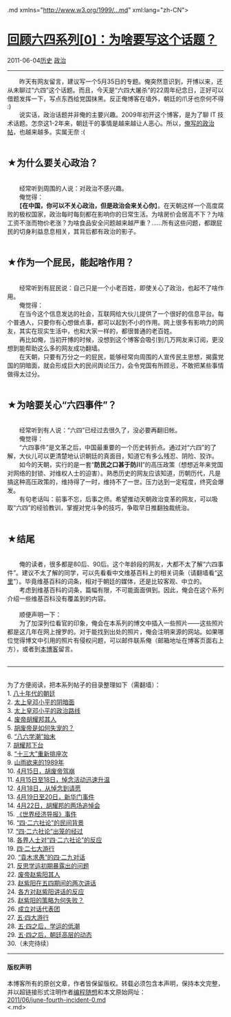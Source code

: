 <!DOCTYPE.md>
.md xmlns="http://www.w3.org/1999/...md" xml:lang="zh-CN">
<head>
<meta http-equiv="Content-Type" content="text.md; charset=utf-8" />
<meta name="generator" content="Python script by program.think@gmail.com" />
<meta name="provider" content="program-think.blogspot.com" />
<link type="text/css" rel="stylesheet" href="../../css/program-think.css" />
<title>回顾六四系列[0]：为啥要写这个话题？ - 编程随想的博客</title>
</head>
<body>
<div id="main" style="width:100%;">
<h1><a href="../../index.md" title="回到首页">回顾六四系列[0]：为啥要写这个话题？</a></h1>
<div class="post-info"><span class="date-header">2011-06-04</span><a href="../../tags/E58E86E58FB2.md" class="tag">历史</a> <a href="../../tags/E694BFE6B2BB.md" class="tag">政治</a> </div>
<hr>
<div class="post">
&#12288;&#12288;昨天有网友留言，建议写一个5月35日的专题。俺突然意识到，开博以来，还从未聊过“六四”这个话题。而且，今天是“六四大屠杀”的22周年纪念日，正好可以借题发挥一下，写点东西给党国抹黑。反正俺博客在墙外，朝廷的爪牙也奈何不得 :)<!--program-think--><br />&#12288;&#12288;说实话，政治话题并非俺的主要兴趣。2009年初开这个博客，是为了聊 IT 技术话题。怎奈这1-2年来，朝廷干的事情是越来越让人恶心。所以，<a href="http://program-think.blogspot.com/search/label/%E6%94%BF%E6%B2%BB">俺写的政治帖</a>，也越来越多。实属无奈 :(<br /><br /><h2>★为什么要关心政治？</h2><br />&#12288;&#12288;经常听到周围的人说：对政治不感兴趣。<br />&#12288;&#12288;俺觉得：<br />&#12288;&#12288;【<b>在中国，你可以不关心政治，但是政治会来关心你</b>】。在天朝这样一个高度腐败的极权国家，政治每时每刻都在影响你的日常生活。为啥房价会居高不下？为啥工资不涨而物价老涨？为啥食品安全问题越来越严重？......所有这些问题，都跟屁民的切身利益息息相关，其背后都有政治的影子。<br /><br /><h2>★作为一个屁民，能起啥作用？</h2><br />&#12288;&#12288;经常听到有屁民说：自己只是一个小老百姓，即使关心了政治，也起不了啥作用。<br />&#12288;&#12288;俺觉得：<br />&#12288;&#12288;在当今这个信息发达的社会，互联网给大伙儿提供了一个很好的信息平台。每个普通人，只要你有心想做点事，都可以起到不小的作用。网上很多有影响力的网友，其实在现实生活中，也和大家一样的，都很普通的老百姓。<br />&#12288;&#12288;再比如俺，当初开博的时候，没想到这个博客会吸引到几万网友来订阅，更没想到能帮助这么多的网友成功翻墙。<br />&#12288;&#12288;在天朝，只要有万分之一的屁民，能够经常向周围的人宣传民主思想，揭露党国的阴暗面，就会形成巨大的民间舆论压力，会令党国有所顾忌，不敢把某些事情做得太过分。<br /><br /><h2>★为啥要关心“六四事件”？</h2><br />&#12288;&#12288;经常听到有人说：“六四”已经过去很久了，没必要再翻旧帐。<br />&#12288;&#12288;俺觉得：<br />&#12288;&#12288;“六四事件”是文革之后，中国最重要的一个历史转折点。通过对“六四”的了解，大伙儿可以更清楚地认识朝廷的真面目，知道它有多么残忍、阴险、狡诈。<br />&#12288;&#12288;如今的天朝，实行的是一套“<b>防民之口甚于防川</b>”的高压政策（想想近年来党国对网络的封锁、对维权人士的迫害）。熟悉历史的网友应该知道，历朝历代，凡是搞这种高压政策的，维持得了一时，维持不了一世。压力达到一定程度，终究会爆发。<br />&#12288;&#12288;有句老话叫：前事不忘，后事之师。希望推动天朝政治变革的网友，可以吸取“六四”的经验教训，掌握对党斗争的技巧，争取早日推翻独裁统治。<br /><br /><h2>★结尾</h2><br />&#12288;&#12288;俺的读者，很多都是80后、90后。这个年龄段的网友，大都不太了解“六四事件”。建议不太了解的同学，可以先看看中文维基百科上的相关词条（请翻墙看“<a href="https://zh.wikipedia.org/wiki/%E5%85%AD%E5%9B%9B%E4%BA%8B%E4%BB%B6" target="_blank" rel="nofollow">这里</a>”）。毕竟维基百科的词条，相对于朝廷的媒体，还是比较客观、中立的。<br />&#12288;&#12288;考虑到维基百科的词条，篇幅有限，不可能面面俱到。因此，俺会在这个系列介绍一些维基百科没有覆盖到的内容。<br /><br />&#12288;&#12288;顺便声明一下：<br />&#12288;&#12288;为了加深列位看官的印象，俺会在本系列的博文中插入一些照片——这些照片都是这几年在网上搜罗的。对于能找到出处的照片，俺会注明来源的网站。如果哪位觉得博文中引用的照片有侵权问题，可以邮件联系俺（邮箱地址在博客页面右上方），或者到<a href="http://program-think.blogspot.com/">本博客</a>留言。<br /><br /><hr><br />为了方便阅读，把本系列帖子的目录整理如下（需翻墙）：<a name="index"> </a><br />1. <a href="../../2011/06/june-fourth-incident-1.md">八十年代的朝廷</a><br />2. <a href="../../2011/06/june-fourth-incident-2.md">太上皇邓小平的阴暗面</a><br />3. <a href="../../2011/07/june-fourth-incident-3.md">太上皇邓小平的政治路线</a><br />4. <a href="../../2011/07/june-fourth-incident-4.md">废帝胡耀邦其人</a><br />5. <a href="../../2011/08/june-fourth-incident-5.md">胡废帝是如何失宠的？</a><br />6. <a href="../../2011/09/june-fourth-incident-6.md">“八六学潮”始末</a><br />7. <a href="../../2011/10/june-fourth-incident-7.md">胡耀邦下台</a><br />8. <a href="../../2011/10/june-fourth-incident-8.md">“十三大”重新排座次</a><br />9. <a href="../../2011/11/june-fourth-incident-9.md">山雨欲来的1989年</a><br />10. <a href="../../2011/12/june-fourth-incident-10.md">4月15日，胡废帝驾崩</a><br />11. <a href="../../2012/01/june-fourth-incident-11.md">4月15日至18日，悼念活动迅速升温</a><br />12. <a href="../../2012/01/june-fourth-incident-12.md">4月18日，从悼念到请愿</a><br />13. <a href="../../2012/02/june-fourth-incident-13.md">4月19日至20日，新华门事件</a><br />14. <a href="../../2012/03/june-fourth-incident-14.md">4月22日，胡耀邦的两场追悼会</a><br />15. <a href="../../2012/04/june-fourth-incident-15.md">《世界经济导报》事件</a><br />16. <a href="../../2012/05/june-fourth-incident-16.md">“四·二六社论”的民间背景</a><br />17. <a href="../../2012/06/june-fourth-incident-17.md">“四·二六社论”出笼的经过</a><br />18. <a href="../../2012/07/june-fourth-incident-18.md">各界人士对“四·二六社论”的反应</a><br />19. <a href="../../2012/07/june-fourth-incident-19.md">四·二七大游行</a><br />20. <a href="../../2012/09/june-fourth-incident-20.md">“袁木求愚”的四·二九对话</a><br />21. <a href="../../2012/10/june-fourth-incident-21.md">反思学运初期暴露出的问题</a><br />22. <a href="../../2013/01/june-fourth-incident-22.md">废帝赵紫阳其人</a><br />23. <a href="../../2013/04/june-fourth-incident-23.md">赵紫阳在五四期间的两次讲话</a><br />24. <a href="../../2013/06/june-fourth-incident-24.md">各方对赵紫阳讲话的反应</a><br />25. <a href="../../2013/06/june-fourth-incident-25.md">赵紫阳的策略为何失败？</a><br />26. <a href="../../2013/09/june-fourth-incident-26.md">成立对话代表团</a><br />27. <a href="../../2014/06/june-fourth-incident-27.md">五·四大游行</a><br />28. <a href="../../2015/04/june-fourth-incident-28.md">五·四之后，学运的低潮</a><br />29. <a href="../../2015/06/june-fourth-incident-29.md">五·四之后，朝廷高层的动态</a><br />30.（未完待续）<div class="blogger-post-footer">
</div>
<hr>
<div class="copyright">
<h4>版权声明</h4>
本博客所有的原创文章，作者皆保留版权。转载必须包含本声明，保持本文完整，并以超链接形式注明作者<a href="mailto:program.think@gmail.com">编程随想</a>和本文原始网址：<br>
<a href="2011/06/june-fourth-incident-0.md">2011/06/june-fourth-incident-0.md</a>
</div>
</div>
</body>
<.md>
